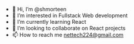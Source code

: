 - 👋 Hi, I’m @shmorteen
- 👀 I’m interested in Fullstack Web development
- 🌱 I’m currently learning React
- 💞️ I’m looking to collaborate on React projects
- 📫 How to reach me nettech224@gmail.com

<!---
shmorteen/shmorteen is a ✨ special ✨ repository because its `README.md` (this file) appears on your GitHub profile.
You can click the Preview link to take a look at your changes.
--->

